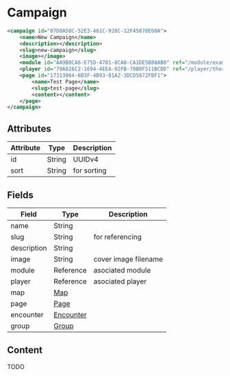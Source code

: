 # Campaign

```xml
<campaign id="07D8A58C-52E3-461C-928C-12F45878E60A">
	<name>New Campaign</name>
	<description></description>
	<slug>new-campaign</slug>
	<image></image>
	<module id="AA9B0CA6-E75D-4781-8CA8-CA1DE5B88AB0" ref="/module/examples" />
	<player id="79A826C2-1694-4EEA-92FB-70B0F511BCDD" ref="/player/thorin-stoneheart" />
	<page id="17313864-6B3F-4B93-81A2-3DCD5872FBF1">
		<name>Test Page</name>
		<slug>test-page</slug>
		<content></content>
	</page>
</campaign>
```

## Attributes

| Attribute | Type | Description |
| --------- | ---- | ----------- |
| id  | String  | UUIDv4 |
| sort  | String  | for sorting |

## Fields

| Field  | Type | Description |
| ------ | ---- | ----------- |
| name  | String | |
| slug  | String | for referencing |
| description  | String | |
| image | String | cover image filename |
| module | Reference | asociated module |
| player | Reference | asociated player |
| map | [Map](map.md) |  |
| page | [Page](page.md) |  |
| encounter | [Encounter](encounter.md) |  |
| group | [Group](group.md) |  |

## Content

TODO

